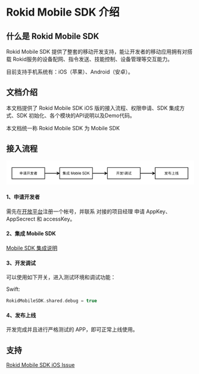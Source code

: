 # Rokid Mobile SDK 介绍

## 什么是 Rokid Mobile SDK

Rokid Mobile SDK 提供了整套的移动开发支持，能让开发者的移动应用拥有对搭载 Rokid服务的设备配网、指令发送、技能控制、设备管理等交互能力。 

目前支持手机系统有：iOS（苹果）、Android（安卓）。

## 文档介绍

本文档提供了 Rokid Mobile SDK iOS 版的接入流程、权限申请、SDK 集成方式、SDK 初始化、各个模块的API说明以及Demo代码。

本文档统一称 Rokid Mobile SDK 为 Mobile SDK

## 接入流程

![](resource/images/mobileSdkFlow.png)

#### 1、申请开发者

需先在[开放平台](https://developer.rokid.com)注册一个帐号，并联系 对接的项目经理 申请 AppKey、AppSecrect 和 accessKey。

#### 2、集成 Mobile SDK

[Mobile SDK 集成说明](/resource/10_use_sdk.html)

#### 3、开发调试

可以使用如下开关，进入测试环境和调试功能：

Swift:

```swift
RokidMobileSDK.shared.debug = true
```

#### 4、发布上线

开发完成并且进行严格测试的 APP，即可正常上线使用。

## 支持

[Rokid Mobile SDK iOS Issue](https://github.com/Rokid/RokidMobileSDKiOSDemo/issues)





